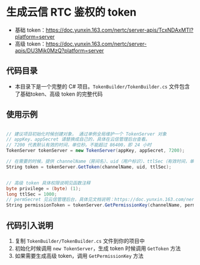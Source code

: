 # 生成云信 RTC 鉴权的 token

* 基础 token：https://doc.yunxin.163.com/nertc/server-apis/TcxNDAxMTI?platform=server
* 高级 token：https://doc.yunxin.163.com/nertc/server-apis/DU3Mjk0MzQ?platform=server

## 代码目录

* 本目录下是一个完整的 C# 项目。`TokenBuilder/TokenBuilder.cs`  文件包含了基础token、高级 token 的完整代码

## 使用示例

```csharp

// 建议项目初始化时候创建对象， 通过单例全局维护一个 TokenServer 对象
// appKey、appSecret 请替换成自己的，具体在云信管理后台查看。
// 7200 代表默认有效的时间，单位秒。不能超过 86400，即 24 小时
TokenServer tokenServer = new TokenServer(appKey, appSecret, 7200);

// 在需要的时候，提供 channelName（房间名）、uid（用户标识）、ttlSec（有效时间，单位秒） 参数，生成 token
String token = tokenServer.GetToken(channelName, uid, ttlSec);


// 高级 token 具体权限说明见函数注释
byte privilege = (byte) (1);
long ttlSec = 1000;
// permSecret 见云信管理后台，具体见文档说明：https://doc.yunxin.163.com/nertc/server-apis/DU3Mjk0MzQ?platform=server
String permissionToken = tokenServer.GetPermissionKey(channelName, permSecret, uid, privilege, ttlSec);
```

## 代码引入说明

1. 复制 `TokenBuilder/TokenBuilder.cs` 文件到你的项目中
2. 初始化时候调用 `new TokenServer`，生成 token 时候调用 `GetToken` 方法
3. 如果需要生成高级 token，调用 `GetPermissionKey` 方法


